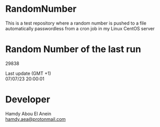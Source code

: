 # RandomNumber    
This is a test repository where a random number is pushed to a file automatically passwordless from a cron job in my Linux CentOS server    
# Random Number of the last run   
29838
      
Last update (GMT +1)    
07/07/23 20:00:01
# Developer    
Hamdy Abou El Anein   
hamdy.aea@protonmail.com
